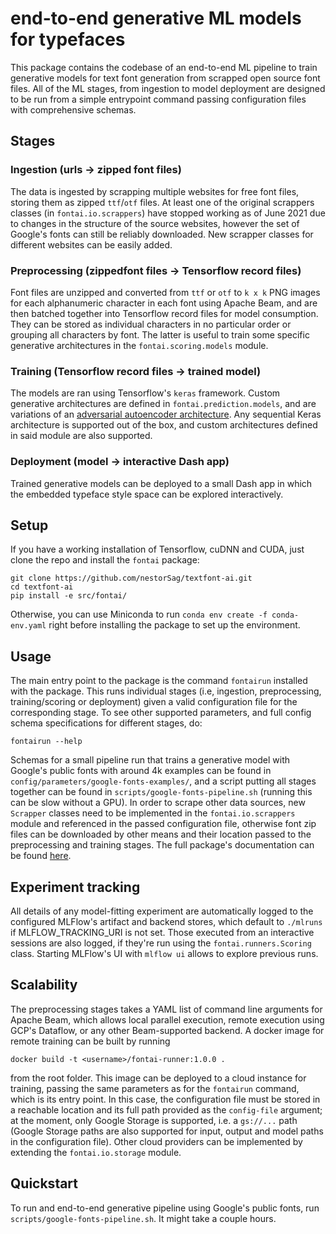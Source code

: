 
# end-to-end generative ML models for typefaces

This package contains the codebase of an end-to-end ML pipeline to train generative models for text font generation from scrapped open source font files. All of the ML stages, from ingestion to model deployment are designed to be run from a simple entrypoint command passing configuration files with comprehensive schemas. 

## Stages

### Ingestion (urls -> zipped font files)

The data is ingested by scrapping multiple websites for free font files, storing them as zipped `ttf`/`otf` files. At least one of the original scrappers classes (in `fontai.io.scrappers`) have stopped working as of June 2021 due to changes in the structure of the source websites, however the set of Google's fonts can still be reliably downloaded. New scrapper classes for different websites can be easily added.


### Preprocessing (zippedfont files -> Tensorflow record files)

Font files are unzipped and converted from `ttf` or `otf` to `k x k` PNG images for each alphanumeric character in each font using Apache Beam, and are then batched together into Tensorflow record files for model consumption. They can be stored as individual characters in no particular order or grouping all characters by font. The latter is useful to train some specific generative architectures in the `fontai.scoring.models` module.

### Training (Tensorflow record files -> trained model)

The models are ran using Tensorflow's `keras` framework. Custom generative architectures are defined in `fontai.prediction.models`, and are variations of an [adversarial autoencoder architecture](https://arxiv.org/abs/1511.05644). Any sequential Keras architecture is supported out of the box, and custom architectures defined in said module are also supported.

### Deployment (model -> interactive Dash app)

Trained generative models can be deployed to a small Dash app in which the embedded typeface style space can be explored interactively. 

## Setup

If you have a working installation of Tensorflow, cuDNN and CUDA, just clone the repo and install the `fontai` package:

```
git clone https://github.com/nestorSag/textfont-ai.git
cd textfont-ai
pip install -e src/fontai/
```

Otherwise, you can use Miniconda to run `conda env create -f conda-env.yaml` right before installing the package to set up the environment.


## Usage

The main entry point to the package is the command  `fontairun` installed with the package. This runs individual stages (i.e, ingestion, preprocessing, training/scoring or deployment) given a valid configuration file for the corresponding stage. To see other supported parameters, and full config schema specifications for different stages, do:

```
fontairun --help
```

Schemas for a small pipeline run that trains a generative model with Google's public fonts with around 4k examples can be found in `config/parameters/google-fonts-examples/`, and a script putting all stages together can be found in `scripts/google-fonts-pipeline.sh` (running this can be slow without a GPU). In order to scrape other data sources, new `Scrapper` classes need to be implemented in the `fontai.io.scrappers` module and referenced in the passed configuration file, otherwise font zip files can be downloaded by other means and their location passed to the preprocessing and training stages. The full package's documentation can be found [here](https://nestorsag.github.io/textfont-ai/).

## Experiment tracking

All details of any model-fitting experiment are automatically logged to the configured MLFlow's artifact and backend stores, which default to `./mlruns` if MLFLOW_TRACKING_URI is not set. Those executed from an interactive sessions are also logged, if they're run using the `fontai.runners.Scoring` class. Starting MLFlow's UI with `mlflow ui` allows to explore previous runs.


## Scalability

The preprocessing stages takes a YAML list of command line arguments for Apache Beam, which allows local parallel execution, remote execution using GCP's Dataflow, or any other Beam-supported backend. A docker image for remote training can be built by running 

```
docker build -t <username>/fontai-runner:1.0.0 .
```

from the root folder. This image can be deployed to a cloud instance for training, passing the same parameters as for the `fontairun` command, which is its entry point. In this case, the configuration file must be stored in a reachable location and its full path provided as the `config-file` argument; at the moment, only Google Storage is supported, i.e. a `gs://...` path (Google Storage paths are also supported for input, output and model paths in the configuration file). Other cloud providers can be implemented by extending the `fontai.io.storage` module.

## Quickstart

To run and end-to-end generative pipeline using Google's public fonts, run `scripts/google-fonts-pipeline.sh`. It might take a couple hours.


